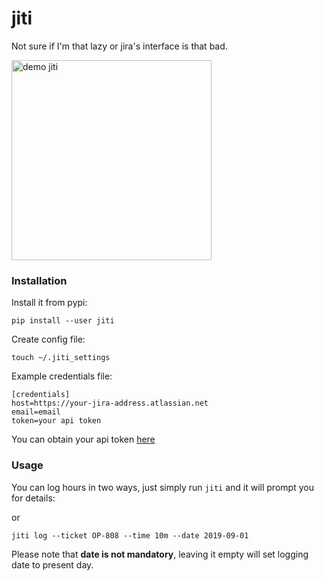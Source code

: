 # jiti
Not sure if I'm that lazy or jira's interface is that bad.

<img src="https://i.imgur.com/aOb1mZf.gif" alt="demo jiti" height="320px">

### Installation
Install it from pypi:
```
pip install --user jiti
```

Create config file:
```
touch ~/.jiti_settings
```

Example credentials file:
```
[credentials]
host=https://your-jira-address.atlassian.net
email=email
token=your api token
```

You can obtain your api token [here](https://id.atlassian.com/manage/api-tokens)


### Usage
You can log hours in two ways, just simply run ```jiti``` and it will prompt you for details:


or

```
jiti log --ticket OP-808 --time 10m --date 2019-09-01
```

Please note that __date is not mandatory__, leaving it empty will set logging date to present day.
